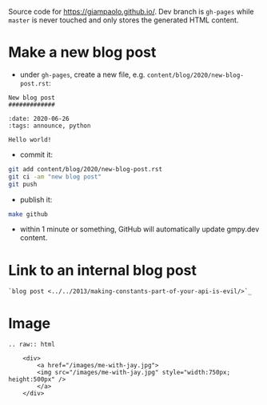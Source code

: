 Source code for https://giampaolo.github.io/.
Dev branch is `gh-pages` while `master` is never touched and only stores the generated HTML content.

Make a new blog post
====================

* under `gh-pages`, create a new file, e.g. `content/blog/2020/new-blog-post.rst`:

```
New blog post
#############

:date: 2020-06-26
:tags: announce, python

Hello world!
```

* commit it:

```bash
git add content/blog/2020/new-blog-post.rst
git ci -am "new blog post"
git push
```

* publish it:

```bash
make github
```

* within 1 minute or something, GitHub will automatically update gmpy.dev content.

Link to an internal blog post
=============================

```
`blog post <../../2013/making-constants-part-of-your-api-is-evil/>`_
```

Image
=====

```
.. raw:: html

    <div>
        <a href="/images/me-with-jay.jpg">
        <img src="/images/me-with-jay.jpg" style="width:750px; height:500px" />
        </a>
    </div>
```
